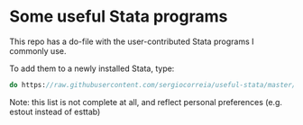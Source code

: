 # Some useful Stata programs

This repo has a do-file with the user-contributed Stata programs I commonly use.

To add them to a newly installed Stata, type:

```stata
do https://raw.githubusercontent.com/sergiocorreia/useful-stata/master/useful.do
```

Note: this list is not complete at all, and reflect personal preferences (e.g. estout instead of esttab)
